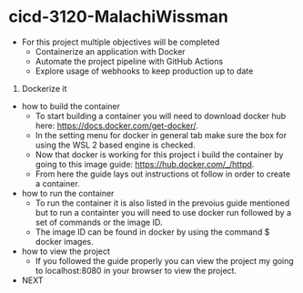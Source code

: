 # cicd-3120-MalachiWissman
- For this project multiple objectives will be completed
	- Containerize an application with Docker
	- Automate the project pipeline with GitHub Actions
	- Explore usage of webhooks to keep production up to date
1. Dockerize it
- how to build the container
	- To start building a container you will need to download docker hub here: https://docs.docker.com/get-docker/.
	- In the setting menu for docker in general tab make sure the box for using the WSL 2 based engine is checked.
	- Now that docker is working for this project i build the container by going to this image guide: https://hub.docker.com/_/httpd.
	- From here the guide lays out instructions ot follow in order to create a container.
- how to run the container
	- To run the container it is also listed in the prevoius guide mentioned but to run a containter you will need to use docker run followed by a set of commands or the image ID.
	- The image ID can be found in docker by using the command $ docker images.
- how to view the project 
	- If you followed the guide properly you can view the project my going to localhost:8080 in your browser to view the project.
- NEXT
